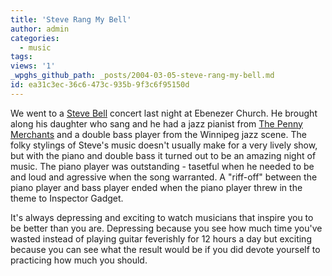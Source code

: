 ```yaml
---
title: 'Steve Rang My Bell'
author: admin
categories:
  - music
tags: 
views: '1'
_wpghs_github_path: _posts/2004-03-05-steve-rang-my-bell.md
id: ea31c3ec-36c6-473c-935b-9f3c6f95150d
---
```

<p>We went to a <a HREF="http://www.amazon.ca/exec/obidos/ASIN/B00000IXTL/farawsoclos0a-20">Steve Bell</a> concert last night at Ebenezer Church.  He brought along his daughter who sang and he had a jazz pianist from <a href="http://www.signpostmusic.com/penny/penny.htm">The Penny Merchants</a> and a double bass player from the Winnipeg jazz scene.  The folky stylings of Steve's music doesn't usually make for a very lively show, but with the piano and double bass it turned out to be an amazing night of music.  The piano player was outstanding - tasetful when he needed to be and loud and agressive when the song warranted.  A "riff-off" between the piano player and bass player ended when the piano player threw in the theme to Inspector Gadget.</p>
<p>It's always depressing and exciting to watch musicians that inspire you to be better than you are.  Depressing because you see how much time you've wasted instead of playing guitar feverishly for 12 hours a day but exciting because you can see what the result would be if you did devote yourself to practicing how much you should.</p>
